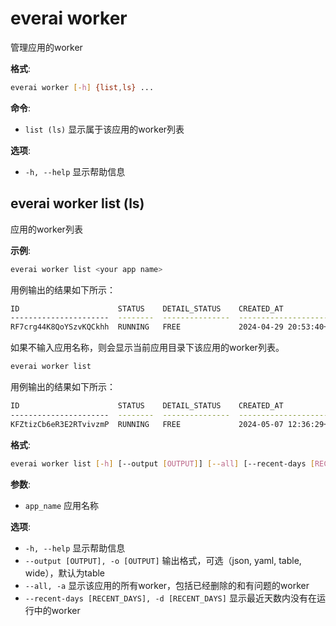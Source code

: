 # everai worker
管理应用的worker  

**格式**:   
```bash 
everai worker [-h] {list,ls} ...  
```

**命令**:    
* `list (ls)` 显示属于该应用的worker列表  

**选项**:  
* `-h, --help`  显示帮助信息  

## everai worker list (ls)
应用的worker列表  

**示例**:  
```bash 
everai worker list <your app name>
```
用例输出的结果如下所示：  
```bash 
ID                      STATUS    DETAIL_STATUS    CREATED_AT                DELETED_AT
----------------------  --------  ---------------  ------------------------  ------------
RF7crg44K8QoYSzvKQCkhh  RUNNING   FREE             2024-04-29 20:53:40+0800
```
如果不输入应用名称，则会显示当前应用目录下该应用的worker列表。  

```bash
everai worker list
```
用例输出的结果如下所示：  

```bash
ID                      STATUS    DETAIL_STATUS    CREATED_AT                DELETED_AT
----------------------  --------  ---------------  ------------------------  ------------
KFZtizCb6eR3E2RTvivzmP  RUNNING   FREE             2024-05-07 12:36:29+0800
```
**格式**:  
```bash  
everai worker list [-h] [--output [OUTPUT]] [--all] [--recent-days [RECENT_DAYS]] app_name
```

**参数**:  
  * `app_name`              应用名称  

**选项**:  
* `-h, --help`            显示帮助信息  
* `--output [OUTPUT], -o [OUTPUT]`
                         输出格式，可选（json, yaml, table, wide），默认为table  
* `--all, -a`             显示该应用的所有worker，包括已经删除的和有问题的worker  
* `--recent-days [RECENT_DAYS], -d [RECENT_DAYS]`
                        显示最近天数内没有在运行中的worker  